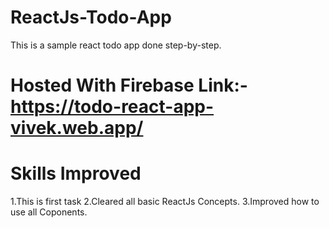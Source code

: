 # ReactJs-Todo-App
This is a sample react todo app done step-by-step.

# Hosted With Firebase Link:-https://todo-react-app-vivek.web.app/

# Skills Improved
1.This is first task
2.Cleared all basic ReactJs Concepts.
3.Improved how to use all Coponents.
